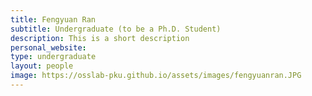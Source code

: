 ```yaml
---
title: Fengyuan Ran
subtitle: Undergraduate (to be a Ph.D. Student)
description: This is a short description
personal_website: 
type: undergraduate
layout: people
image: https://osslab-pku.github.io/assets/images/fengyuanran.JPG
---
```

